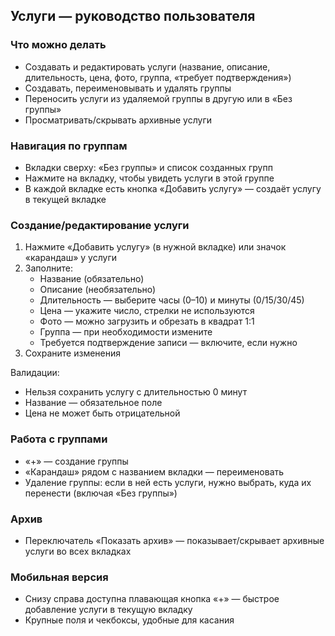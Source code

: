 ## Услуги — руководство пользователя

### Что можно делать
- Создавать и редактировать услуги (название, описание, длительность, цена, фото, группа, «требует подтверждения»)
- Создавать, переименовывать и удалять группы
- Переносить услуги из удаляемой группы в другую или в «Без группы»
- Просматривать/скрывать архивные услуги

### Навигация по группам
- Вкладки сверху: «Без группы» и список созданных групп
- Нажмите на вкладку, чтобы увидеть услуги в этой группе
- В каждой вкладке есть кнопка «Добавить услугу» — создаёт услугу в текущей вкладке

### Создание/редактирование услуги
1. Нажмите «Добавить услугу» (в нужной вкладке) или значок «карандаш» у услуги
2. Заполните:
   - Название (обязательно)
   - Описание (необязательно)
   - Длительность — выберите часы (0–10) и минуты (0/15/30/45)
   - Цена — укажите число, стрелки не используются
   - Фото — можно загрузить и обрезать в квадрат 1:1
   - Группа — при необходимости измените
   - Требуется подтверждение записи — включите, если нужно
3. Сохраните изменения

Валидации:
- Нельзя сохранить услугу с длительностью 0 минут
- Название — обязательное поле
- Цена не может быть отрицательной

### Работа с группами
- «+» — создание группы
- «Карандаш» рядом с названием вкладки — переименовать
- Удаление группы: если в ней есть услуги, нужно выбрать, куда их перенести (включая «Без группы»)

### Архив
- Переключатель «Показать архив» — показывает/скрывает архивные услуги во всех вкладках

### Мобильная версия
- Снизу справа доступна плавающая кнопка «+» — быстрое добавление услуги в текущую вкладку
- Крупные поля и чекбоксы, удобные для касания



